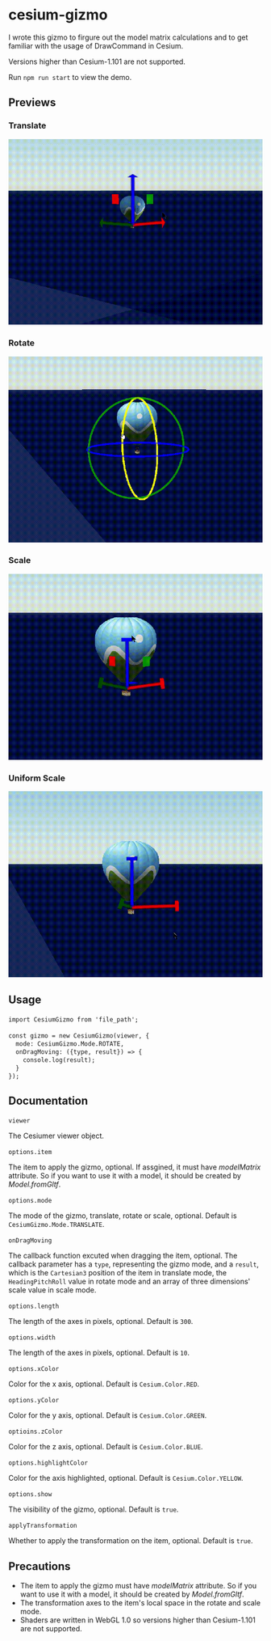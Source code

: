 # cesium-gizmo

I wrote this gizmo to firgure out the model matrix calculations and to get familiar with the usage of DrawCommand in Cesium.

Versions higher than Cesium-1.101 are not supported.

Run `npm run start` to view the demo.

## Previews

### Translate
![](./pics/translate.gif)

### Rotate
![](./pics/rotate.gif)

### Scale
![](./pics/scale.gif)

### Uniform Scale
![](./pics/uniform_scale.gif)

## Usage
```
import CesiumGizmo from 'file_path';

const gizmo = new CesiumGizmo(viewer, {
  mode: CesiumGizmo.Mode.ROTATE,
  onDragMoving: ({type, result}) => {
    console.log(result);
  }
});
```

## Documentation

```viewer```

The Cesiumer viewer object.


```options.item```

The item to apply the gizmo, optional. If assgined, it must have _modelMatrix_ attribute. So if you want to use it with a model, it should be created by _Model.fromGltf_.


```options.mode```

The mode of the gizmo, translate, rotate or scale, optional. Default is ```CesiumGizmo.Mode.TRANSLATE```.

```onDragMoving```

The callback function excuted when dragging the item, optional. The callback parameter has a ```type```, representing the gizmo mode, and a ```result```, which is the ```Cartesian3``` position of the item in translate mode, the ```HeadingPitchRoll``` value in rotate mode and an array of three dimensions' scale value in scale mode.

```options.length```

The length of the axes in pixels, optional. Default is ```300```.

```options.width```

The length of the axes in pixels, optional. Default is ```10```.

```options.xColor```

Color for the x axis, optional. Default is ```Cesium.Color.RED```.

```options.yColor```

Color for the y axis, optional. Default is ```Cesium.Color.GREEN```.

```optioins.zColor```

Color for the z axis, optional. Default is ```Cesium.Color.BLUE```.

```options.highlightColor```

Color for the axis highlighted, optional. Default is  ```Cesium.Color.YELLOW```.

```options.show```

The visibility of the gizmo, optional. Default is ```true```.

```applyTransformation```

Whether to apply the transformation on the item, optional. Default is ```true```.

## Precautions
* The item to apply the gizmo must have _modelMatrix_ attribute. So if you want to use it with a model, it should be created by _Model.fromGltf_.
* The transformation axes to the item's local space in the rotate and scale mode.
* Shaders are written in WebGL 1.0 so versions higher than Cesium-1.101 are not supported. 




